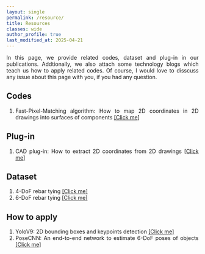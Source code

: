 ```yaml
---
layout: single
permalink: /resource/
title: Resources
classes: wide
author_profile: true
last_modified_at: 2025-04-21
---
```

<div style="text-align: justify;">
  <p>
  In this page, we provide related codes, dataset and plug-in in our publications. Addtionally, we also attach some technology blogs which teach us how to apply related codes. Of course, I would love to disscuss any issue about this page with you, if you had any question.
  </p>
</div>



## Codes
<div style="text-align: justify;">
  <ol>
    <li>Fast-Pixel-Matching algorithm: How to map 2D coordinates in 2D drawings into surfaces of components <a href="https://mp.weixin.qq.com/s/sMtM10wl2myPuwapOAP3xg">[Click me]</a></li>
  </ol>
</div>

## Plug-in

<div style="text-align: justify;">
  <ol>
    <li>CAD plug-in: How to extract 2D coordinates from 2D drawings <a href="https://mp.weixin.qq.com/s/sMtM10wl2myPuwapOAP3xg">[Click me]</a></li>
  </ol>
</div>

## Dataset
<div style="text-align: justify;">
  <ol>
    <li>4-DoF rebar tying <a href="https://mp.weixin.qq.com/s/sMtM10wl2myPuwapOAP3xg">[Click me]</a></li>
    <li>6-DoF rebar tying <a href="https://mp.weixin.qq.com/s/sMtM10wl2myPuwapOAP3xg">[Click me]</a></li>
  </ol>
</div>

## How to apply

<div style="text-align: justify;">
  <ol>
    <li>YoloV9: 2D bounding boxes and keypoints detection <a href="https://mp.weixin.qq.com/s/sMtM10wl2myPuwapOAP3xg">[Click me]</a></li>
    <li>PoseCNN: An end-to-end network to estimate 6-DoF poses of objects <a href="https://mp.weixin.qq.com/s/sMtM10wl2myPuwapOAP3xg">[Click me]</a></li>
  </ol>
</div>